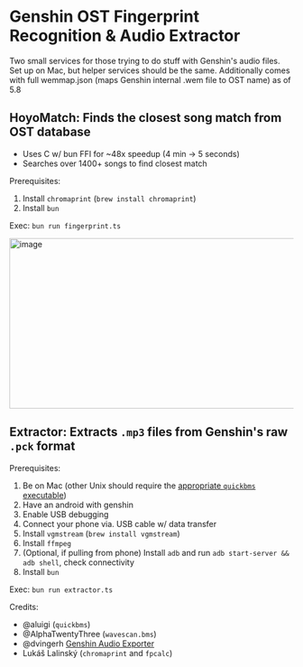 # Genshin OST Fingerprint Recognition & Audio Extractor

Two small services for those trying to do stuff with Genshin's audio files. Set up on Mac, but helper services should be the same. 
Additionally comes with full wemmap.json (maps Genshin internal .wem file to OST name) as of 5.8

## HoyoMatch: Finds the closest song match from OST database
- Uses C w/ bun FFI for ~48x speedup (4 min -> 5 seconds)
- Searches over 1400+ songs to find closest match

Prerequisites: 
1. Install `chromaprint` (`brew install chromaprint`)
2. Install `bun`

Exec: `bun run fingerprint.ts`

<img width="1030" height="302" alt="image" src="https://github.com/user-attachments/assets/b19d600e-2131-4277-9176-ceff06c16552" />

## Extractor: Extracts `.mp3` files from Genshin's raw `.pck` format

Prerequisites:
1. Be on Mac (other Unix should require the [appropriate `quickbms` executable](https://aluigi.altervista.org))
2. Have an android with genshin
3. Enable USB debugging
4. Connect your phone via. USB cable w/ data transfer
5. Install `vgmstream` (`brew install vgmstream`)
7. Install `ffmpeg`
8. (Optional, if pulling from phone) Install `adb` and run `adb start-server && adb shell`, check connectivity
9. Install `bun`

Exec: `bun run extractor.ts`

Credits:
- @aluigi (`quickbms`)
- @AlphaTwentyThree (`wavescan.bms`)
- @dvingerh [Genshin Audio Exporter](https://github.com/dvingerh/genshin-audio-exporter)
- Lukáš Lalinský (`chromaprint` and `fpcalc`)
